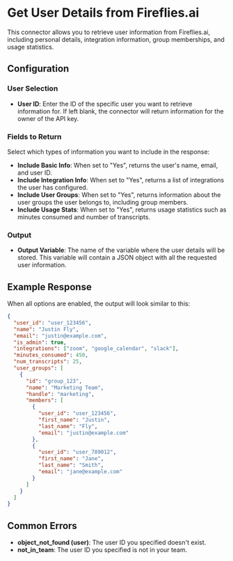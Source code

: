 # Get User Details from Fireflies.ai

This connector allows you to retrieve user information from Fireflies.ai, including personal details, integration information, group memberships, and usage statistics.

## Configuration

### User Selection

- **User ID**: Enter the ID of the specific user you want to retrieve information for. If left blank, the connector will return information for the owner of the API key.

### Fields to Return

Select which types of information you want to include in the response:

- **Include Basic Info**: When set to "Yes", returns the user's name, email, and user ID.
- **Include Integration Info**: When set to "Yes", returns a list of integrations the user has configured.
- **Include User Groups**: When set to "Yes", returns information about the user groups the user belongs to, including group members.
- **Include Usage Stats**: When set to "Yes", returns usage statistics such as minutes consumed and number of transcripts.

### Output

- **Output Variable**: The name of the variable where the user details will be stored. This variable will contain a JSON object with all the requested user information.

## Example Response

When all options are enabled, the output will look similar to this:

```json
{
  "user_id": "user_123456",
  "name": "Justin Fly",
  "email": "justin@example.com",
  "is_admin": true,
  "integrations": ["zoom", "google_calendar", "slack"],
  "minutes_consumed": 450,
  "num_transcripts": 25,
  "user_groups": [
    {
      "id": "group_123",
      "name": "Marketing Team",
      "handle": "marketing",
      "members": [
        {
          "user_id": "user_123456",
          "first_name": "Justin",
          "last_name": "Fly",
          "email": "justin@example.com"
        },
        {
          "user_id": "user_789012",
          "first_name": "Jane",
          "last_name": "Smith",
          "email": "jane@example.com"
        }
      ]
    }
  ]
}
```

## Common Errors

- **object_not_found (user)**: The user ID you specified doesn't exist.
- **not_in_team**: The user ID you specified is not in your team.